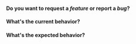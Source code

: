 #### Do you want to request a _feature_ or report a _bug_?

#### What's the current behavior?

<!--
For bugs, please include the following if possible:

  - A CodeSandbox that minimally reproduces the issue.
  - An image or GIF showing the issue.
  - Information about your browser, react-big-calendar version, etc.

http://recordit.co/
https://codesandbox.io/s/l9jwl0kj6m
-->

#### What's the expected behavior?

<!--
The fastest, and most appreciated way to have your issue fixed is to create a pull request with working, tested code and we will help get it merged. Don't be scared to open a pull request that isn't completed and ask for input. We're happy to give direction!
-->

